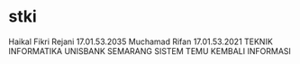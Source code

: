 # stki
Haikal Fikri Rejani 17.01.53.2035 Muchamad Rifan 17.01.53.2021 TEKNIK INFORMATIKA UNISBANK SEMARANG SISTEM TEMU KEMBALI INFORMASI
